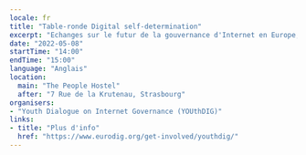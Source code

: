```yaml
---
locale: fr
title: "Table-ronde Digital self-determination"
excerpt: "Echanges sur le futur de la gouvernance d'Internet en Europe, les impacts sur la jeunesse et les régulations mises en place en Europe comme le DMA/DSA, AI Act, Chips Act, RGPD... Présentation des messages de la jeunesse avec les participants au YOUthDIG 2021."
date: "2022-05-08"
startTime: "14:00"
endTime: "15:00"
language: "Anglais"
location:
  main: "The People Hostel"
  after: "7 Rue de la Krutenau, Strasbourg"
organisers:
- "Youth Dialogue on Internet Governance (YOUthDIG)"
links:
- title: "Plus d'info"
  href: "https://www.eurodig.org/get-involved/youthdig/"
---
```

